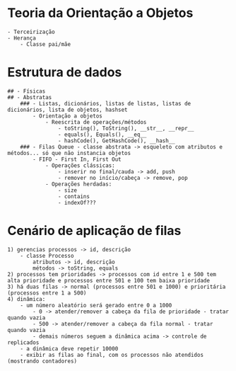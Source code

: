 # Teoria da Orientação a Objetos
    - Terceirização
    - Herança
        - Classe pai/mãe


# Estrutura de dados
    ## - Físicas
    ## - Abstratas
        ### - Listas, dicionários, listas de listas, listas de dicionários, lista de objetos, hashset
            - Orientação a objetos
                - Reescrita de operações/métodos
                    - toString(), ToString(), __str__, __repr__
                    - equals(), Equals(), __eq__
                    - hashCode(), GetHashCode(), __hash__
        ### - Filas Queue - classe abstrata -> esqueleto com atributos e métodos... só que não instancia objetos
            - FIFO - First In, First Out
                - Operações clássicas:
                    - inserir no final/cauda -> add, push
                    - remover no início/cabeça -> remove, pop
                - Operações herdadas:
                    - size
                    - contains
                    - indexOf???

# Cenário de aplicação de filas
    1) gerencias processos -> id, descrição
        - classe Processo
            atributos -> id, descrição
            métodos -> toString, equals
    2) processos tem prioridades -> processos com id entre 1 e 500 tem alta prioridade e processos entre 501 e 100 tem baixa prioridade
    3) há duas filas -> normal (processos entre 501 e 1000) e prioritária (processos entre 1 a 500)
    4) dinâmica:
        - um número aleatório será gerado entre 0 a 1000
            - 0 -> atender/remover a cabeça da fila de prioridade - tratar quando vazia
            - 500 -> atender/remover a cabeça da fila normal - tratar quando vazia
            - demais números seguem a dinâmica acima -> controle de replicados
        - a dinâmica deve repetir 10000
        - exibir as filas ao final, com os processos não atendidos (mostrando contadores)
